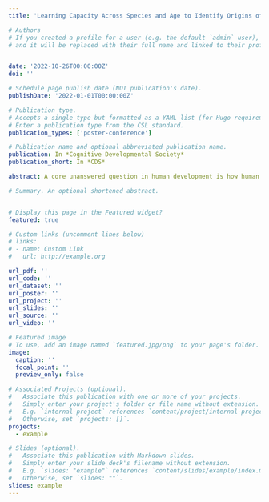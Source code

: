 ```yaml
---
title: 'Learning Capacity Across Species and Age to Identify Origins of Human Uniqueness'

# Authors
# If you created a profile for a user (e.g. the default `admin` user), write the username (folder name) here
# and it will be replaced with their full name and linked to their profile.


date: '2022-10-26T00:00:00Z'
doi: ''

# Schedule page publish date (NOT publication's date).
publishDate: '2022-01-01T00:00:00Z'

# Publication type.
# Accepts a single type but formatted as a YAML list (for Hugo requirements).
# Enter a publication type from the CSL standard.
publication_types: ['poster-conference']

# Publication name and optional abbreviated publication name.
publication: In *Cognitive Developmental Society*
publication_short: In *CDS*

abstract: A core unanswered question in human development is how human learning differs from that of other primate species. Previous research has hypothesized qualitative differences in learning mechanisms between species (e.g., Hauser, M. D., Chomsky, N.,  Fitch, W. T., 2002; Ferrigno, S., Huang, Y., & Cantlon, J. F., 2021). However, few studies have directly compared their basic learning capacities. An important factor in successful learning is the capacity to sustain a cognitive process, including attention and working memory required for the task. Here we test human children and non-human primates on a basic match-to-sample task to compare the extent to which lapse rate, quantifying inability to sustain a task, varies across species and age. We used Bayesian modeling to test whether accounting for lapse rates significantly improves estimates of subjects’ learning curves beyond standard logistic models, which we found to be the case for most subjects (95% credible interval for lapse = -1. 619, -1.434; -1.875, -1.564; -1.88, -1.571; -1.054, -0.657). This indicates that general processing capacity (lapse) critically should be accounted for in understanding learning trajectories. We then compare lapse rates and learning curves between primate species and age groups (3 - to 6-year-old human children) to identify key similarities and differences across populations. The data advance our understanding of the variability in capacity that gives rise to uniquely human cognition.

# Summary. An optional shortened abstract.


# Display this page in the Featured widget?
featured: true

# Custom links (uncomment lines below)
# links:
# - name: Custom Link
#   url: http://example.org

url_pdf: ''
url_code: ''
url_dataset: ''
url_poster: ''
url_project: ''
url_slides: ''
url_source: ''
url_video: ''

# Featured image
# To use, add an image named `featured.jpg/png` to your page's folder.
image:
  caption: ''
  focal_point: ''
  preview_only: false

# Associated Projects (optional).
#   Associate this publication with one or more of your projects.
#   Simply enter your project's folder or file name without extension.
#   E.g. `internal-project` references `content/project/internal-project/index.md`.
#   Otherwise, set `projects: []`.
projects:
  - example

# Slides (optional).
#   Associate this publication with Markdown slides.
#   Simply enter your slide deck's filename without extension.
#   E.g. `slides: "example"` references `content/slides/example/index.md`.
#   Otherwise, set `slides: ""`.
slides: example
---
```

<!-- 
{{% callout note %}}
Click the _Cite_ button above to demo the feature to enable visitors to import publication metadata into their reference management software.
{{% /callout %}}

{{% callout note %}}
Create your slides in Markdown - click the _Slides_ button to check out the example.
{{% /callout %}}

Add the publication's **full text** or **supplementary notes** here. You can use rich formatting such as including [code, math, and images](https://docs.hugoblox.com/content/writing-markdown-latex/).
 -->